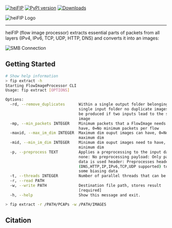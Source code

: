 [![heiFIP](https://github.com/stefanDeveloper/heiFIP/actions/workflows/python-app.yml/badge.svg)](https://github.com/stefanDeveloper/heiFIP/actions/workflows/python-app.yml)
[![PyPI version](https://badge.fury.io/py/flow-image-processor.svg)](https://badge.fury.io/py/flow-image-processor)
[![Downloads](https://pepy.tech/badge/flow-image-processor)](https://pepy.tech/project/flow-image-processor)

![heiFIP Logo](https://raw.githubusercontent.com/stefanDeveloper/heiFIP/main/assets/heiFIP_logo.png?raw=true)


--------------------------------------------------------------------------------

heiFIP (flow image processor) extracts essential parts of packets from all layers (IPv4, IPv6, TCP, UDP, HTTP, DNS) and converts it into an images:

![SMB Connection](https://raw.githubusercontent.com/stefanDeveloper/heiFIP/master/examples/SMB.png?raw=true "SMB Vonnection")


## Getting Started

```sh
# Show help information
> fip extract -h
Starting FlowImageProcessor CLI
Usage: fip extract [OPTIONS]

Options:
  -rd, --remove_duplicates      Within a single output folder belonging to a
                                single input folder no duplicate images will
                                be produced if two inputs lead to the same
                                image
  -mp, --min_packets INTEGER    Minimum packets that a FlowImage needs to
                                have, 0=No minimum packets per flow
  -maxid, --max_im_dim INTEGER  Maximum dim ouput images can have, 0=No
                                maximum dim
  -mid, --min_im_dim INTEGER    Minimum dim ouput images need to have, 0=No
                                minimum dim
  -p, --preprocess TEXT         Applies a preprocessing to the input data:
                                none: No preprocessing payload: Only payload
                                data is used header: Preprocesses headers
                                (DNS,HTTP,IP,IPv6,TCP,UDP supported) to remove
                                some biasing data
  -t, --threads INTEGER         Number of parallel threads that can be used
  -r, --read PATH
  -w, --write PATH              Destination file path, stores result
                                [required]
  -h, --help                    Show this message and exit.

> fip extract -r /PATH/PCAPs -w /PATH/IMAGES
```

## Citation
